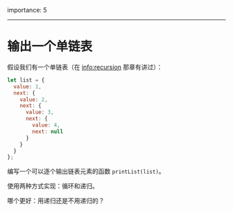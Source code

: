 importance: 5

---

# 输出一个单链表

假设我们有一个单链表（在 <info:recursion> 那章有讲过）：

```js
let list = {
  value: 1,
  next: {
    value: 2,
    next: {
      value: 3,
      next: {
        value: 4,
        next: null
      }
    }
  }
};
```

编写一个可以逐个输出链表元素的函数 `printList(list)`。

使用两种方式实现：循环和递归。

哪个更好：用递归还是不用递归的？
